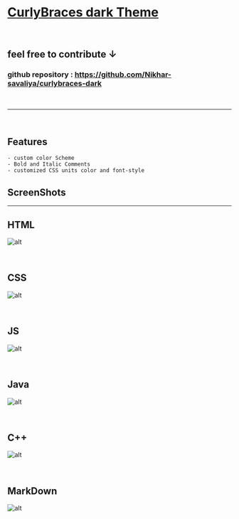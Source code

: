 # [CurlyBraces dark Theme](https://github.com/Nikhar-savaliya/curlybraces-dark) 
<br>

## feel free to contribute **↓**
### **github repository :**  https://github.com/Nikhar-savaliya/curlybraces-dark
<br>
<hr>
<br>

## **Features**
    - custom color Scheme
    - Bold and Italic Comments
    - customized CSS units color and font-style

## ScreenShots
<hr>

## HTML
![alt](img\code-html.png)

<br>

## CSS
![alt](img\code-css.png)

<br>

## JS
![alt](img\code-Javascript.png)

<br>

## Java
![alt](img\code-Java.png)

<br>

## C++
![alt](img\code-c++.png)

<br>

## MarkDown
![alt](img\code-markdown.png)

<br>



